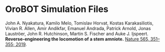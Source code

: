 # OroBOT Simulation Files

John A. Nyakatura, Kamilo Melo, Tomislav Horvat, Kostas Karakasiliotis, Vivian R. Allen, Amir Andikfar, Emanuel Andrada, Patrick Arnold, Jonas Lauströer, John R. Hutchinson, Martin S. Fischer and Auke J. Ijspeert.
**Reverse-engineering the locomotion of a stem amniote.**
[Nature 565, 351–355; 2019](https://www.nature.com/articles/s41586-018-0851-2).
